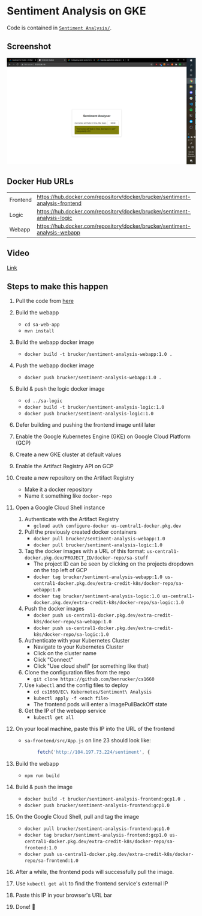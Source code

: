 # Sentiment Analysis on GKE

Code is contained in [`Sentiment Analysis/`]('Sentiment%20Analysis').

## Screenshot
![screenshot.png](screenshot.png)

## Docker Hub URLs
|  |  |
| -- | -- |
| Frontend | https://hub.docker.com/repository/docker/brucker/sentiment-analysis-frontend |
| Logic |https://hub.docker.com/repository/docker/brucker/sentiment-analysis-logic |
| Webapp | https://hub.docker.com/repository/docker/brucker/sentiment-analysis-webapp |

## Video
[Link](walkthru.mp4)

## Steps to make this happen

1. Pull the code from [here](https://github.com/rinormaloku/k8s-mastery)
2. Build the webapp
    * `cd sa-web-app`
    * `mvn install`
3. Build the webapp docker image
    * `docker build -t brucker/sentiment-analysis-webapp:1.0 .`
4. Push the webapp docker image
    * `docker push brucker/sentiment-analysis-webapp:1.0 .`
5. Build & push the logic docker image
    * `cd ../sa-logic`
    * `docker build -t brucker/sentiment-analysis-logic:1.0`
    * `docker push brucker/sentiment-analysis-logic:1.0`
6. Defer building and pushing the frontend image until later

7. Enable the Google Kubernetes Engine (GKE) on Google Cloud Platform (GCP)
8. Create a new GKE cluster at default values
9. Enable the Artifact Registry API on GCP
10. Create a new repository on the Artifact Registry
    * Make it a docker repository
    * Name it something like `docker-repo`
11. Open a Google Cloud Shell instance
    1. Authenticate with the Artifact Registry
        * `gcloud auth configure-docker us-central1-docker.pkg.dev`
    2. Pull the previously created docker containers
        * `docker pull brucker/sentiment-analysis-webapp:1.0`
        * `docker pull brucker/sentiment-analysis-logic:1.0`
    3. Tag the docker images with a URL of this format: `us-central1-docker.pkg.dev/PROJECT_ID/docker-repo/sa-stuff`
        * The project ID can be seen by clicking on the projects dropdown on the top left of GCP
        * `docker tag brucker/sentiment-analysis-webapp:1.0 us-central1-docker.pkg.dev/extra-credit-k8s/docker-repo/sa-webapp:1.0`
        * `docker tag brucker/sentiment-analysis-logic:1.0 us-central1-docker.pkg.dev/extra-credit-k8s/docker-repo/sa-logic:1.0`
    3. Push the docker images
        * `docker push us-central1-docker.pkg.dev/extra-credit-k8s/docker-repo/sa-webapp:1.0`
        * `docker push us-central1-docker.pkg.dev/extra-credit-k8s/docker-repo/sa-logic:1.0`
    4. Authenticate with your Kubernetes Cluster 
        * Navigate to your Kubernetes Cluster
        * Click on the cluster name
        * Click "Connect"
        * Click "Use cloud shell" (or something like that)
    5. Clone the configuration files from the repo
        * `git clone https://github.com/benrucker/cs1660`
    6. Use `kubectl` and the config files to deploy
        * `cd cs1660/EC\ Kubernetes/Sentiment\ Analysis`
        * `kubectl apply -f <each file>`
        * The frontend pods will enter a ImagePullBackOff state
    7. Get the IP of the webapp service
        * `kubectl get all`
12. On your local machine, paste this IP into the URL of the frontend 
    * `sa-frontend/src/App.js` on line 23 should look like:
    ```js
            fetch('http://104.197.73.224/sentiment', {
    ```
13. Build the webapp
    * `npm run build`
14. Build & push the image
    * `docker build -t brucker/sentiment-analysis-frontend:gcp1.0 .`
    * `docker push brucker/sentiment-analysis-frontend:gcp1.0`
15. On the Google Cloud Shell, pull and tag the image
    * `docker pull brucker/sentiment-analysis-frontend:gcp1.0`
    * `docker tag brucker/sentiment-analysis-frontend:gcp1.0 us-central1-docker.pkg.dev/extra-credit-k8s/docker-repo/sa-frontend:1.0`
    * `docker push us-central1-docker.pkg.dev/extra-credit-k8s/docker-repo/sa-frontend:1.0`
16. After a while, the frontend pods will successfully pull the image.
17. Use `kubectl get all` to find the frontend service's external IP
18. Paste this IP in your browser's URL bar
19. Done! 🎉